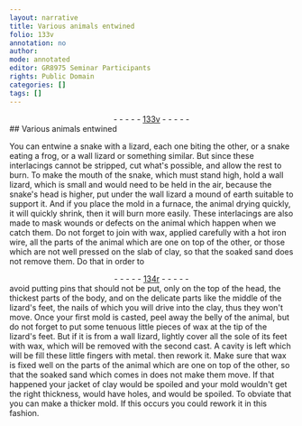 ```yaml
---
layout: narrative
title: Various animals entwined
folio: 133v
annotation: no
author:
mode: annotated
editor: GR8975 Seminar Participants
rights: Public Domain
categories: []
tags: []
---
```


 <div class="folio" align="center">- - - - - <a href="http://gallica.bnf.fr/ark:/12148/btv1b10500001g/f272.image" target="_blank">133v</a> - - - - - </div> 
## Various animals entwined

 
 You can entwine a snake with a lizard, each one biting the other, or a snake eating a frog, or a wall lizard or something similar. But since these interlacings cannot be stripped, cut what's possible, and allow the rest to burn. To make the mouth of the snake, which must stand high, hold a wall lizard, which is small and would need to be held in the air, because the snake's head is higher, put under the wall lizard a mound of earth suitable to support it. And if you place the mold in a furnace, the animal drying quickly, it will quickly shrink, then it will burn more easily. These interlacings are also made to mask wounds or defects on the animal which happen when we catch them. Do not forget to join with wax, applied carefully with a hot iron wire, all the parts of the animal which are one on top of the other, or those which are not well pressed on the slab of clay, so that the soaked sand does not remove them. Do that in order to 
 <div class="folio" align="center">- - - - - <a href="http://gallica.bnf.fr/ark:/12148/btv1b10500001g/f273.image" target="_blank">134r</a> - - - - - </div> 
 avoid putting pins that should not be put, only on the top of the head, the thickest parts of the body, and on the delicate parts like the middle of the lizard's feet, the nails of which you will drive into the clay, thus they won't move. Once your first mold is casted, peel away the belly of the animal, but do not forget to put some tenuous little pieces of wax at the tip of the lizard's feet. But if it is from a wall lizard, lightly cover all the sole of its feet with wax, which will be removed with the second cast. A cavity is left which will be fill these little fingers with metal. then rework it. Make sure that wax is fixed well on the parts of the animal which are one on top of the other, so that the soaked sand which comes in does not make them move. If that happened your jacket of clay would be spoiled and your mold wouldn't get the right thickness, would have holes, and would be spoiled. To obviate that you can make a thicker mold. If this occurs you could rework it in this fashion.
 